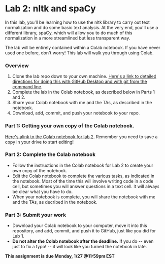 # Lab 2: nltk and spaCy

In this lab, you'll be learning how to use the nltk library to carry out text normalization and do some basic text analysis. At the very end, you'll use a different library, spaCy, which will allow you to do much of this normalization in a more streamlined but less transparent way. 

The lab will be entirely contained within a Colab notebook. If you have never used one before, don't worry! This lab will walk you through using Colab.

### Overview 
1. Clone the lab repo down to your own machine. [Here's a link to detailed directions for doing this with GitHub Desktop and with git from the command line](https://github.com/CSCI-3349-S25/git-instructions). 
2. Complete the lab in the Colab notebook, as described below in Parts 1 and 2. 
3. Share your Colab notebook with me and the TAs, as described in the notebook.
4. Download, add, commit, and push your notebook to your repo. 


### Part 1: Getting your own copy of the Colab notebook.

[Here's alink to the Colab notebook for lab 2](https://colab.research.google.com/drive/1u0LPIspP4uhuoxvPzvlkZzLLCY7srjK3?usp=sharing). Remember you need to save a copy in your drive to start editing!


### Part 2: Complete the Colab notebook
* Follow the instructions in the Colab notebook for Lab 2 to create your own copy of the notebook.
* Edit the Colab notebook to complete the various tasks, as indicated in the notebook. Most of the time this will involve writing code in a code cell, but sometimes you will answer questions in a text cell. It will always be clear what you have to do.
* When your notebook is complete, you will share the notebook with me and the TAs, as decribed in the notebook.

### Part 3: Submit your work

* Download your Colab notebook to your computer, move it into this repository, and add, commit, and push it to GitHub, just like you did for Lab 1.
* **Do not alter the Colab notebook after the deadline.** If you do -- even just to fix a typo! -- it will look like you turned the notebook in late.


**This assignment is due Monday, 1/27 @11:59pm EST**
